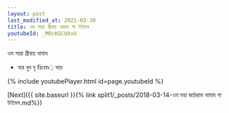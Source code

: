 ```yaml
---
layout: post
last_modified_at: 2021-03-30
title: ওম সারা গ্রীবায় নামায গা টাইমস
youtubeId: _M0cKGCUXxU
---
```

 
 
 ওম সারা গ্রীবায় নামায  
 
 -  যার খুব দৃ firm় ঘাড় 
 
  
 
  
 
 
 
 
 
 


{% include youtubePlayer.html id=page.youtubeId %}
 
[Next]({{ site.baseurl }}{% link  split1/_posts/2018-03-14-ওম মহা জাঠরাভ নামায গা টাইমস.md%})
 
